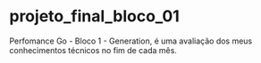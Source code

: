 # projeto_final_bloco_01
Perfomance Go - Bloco 1 - Generation, é uma avaliação dos meus conhecimentos técnicos no fim de cada mês. 
